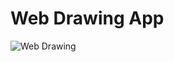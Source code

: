 # Web Drawing App

![Web Drawing](https://github.com/santoskarolina/web-Drawing/blob/master/src/assets/v2.gif)
